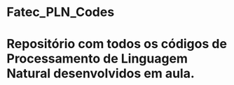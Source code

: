 # Fatec_PLN_Codes
# Repositório com todos os códigos de Processamento de Linguagem Natural desenvolvidos em aula.
